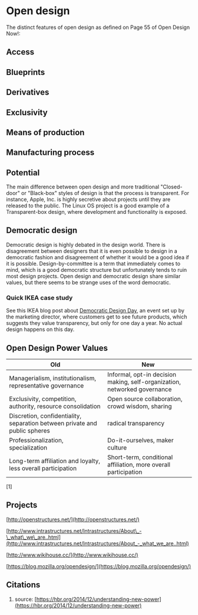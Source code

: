 # Open design

The distinct features of open design as defined on Page 55 of Open Design Now!:

## Access

## Blueprints

## Derivatives

## Exclusivity

## Means of production

## Manufacturing process

## Potential

The main difference between open design and more traditional "Closed-door" or "Black-box" styles of design is that the process is transparent. For instance, Apple, Inc. is highly secretive about projects until they are released to the public. The Linux OS project is a good example of a Transparent-box design, where development and functionality is exposed.

## Democratic design

Democratic design is highly debated in the design world. There is disagreement between designers that it is even possible to design in a democratic fashion and disagreement of whether it would be a good idea if it is possible. Design-by-committee is a term that immediately comes to mind, which is a good democratic structure but unfortunately tends to ruin most design projects. Open design and democratic design share similar values, but there seems to be strange uses of the word democratic.

### Quick IKEA case study

See this IKEA blog post about [Democratic Design Day](http://ouryear.ikea.com/2015/design/a-day-dedicated-to-democratic-design/), an event set up by the marketing director, where customers get to see future products, which suggests they value transparency, but only for one day a year. No actual design happens on this day.

## Open Design Power Values

| Old | New |
| --- | --- |
| Managerialism, institutionalism, representative governance | Informal, opt-in decision making, self-organization, networked governance |
| Exclusivity, competition, authority, resource consolidation | Open source collaboration, crowd wisdom, sharing |
| Discretion, confidentiality, separation between private and public spheres | radical transparency |
| Professionalization, specialization | Do-it-ourselves, maker culture |
| Long-term affiliation and loyalty, less overall participation | Short-term, conditional affiliation, more overall participation |

\[1\]

## Projects

[http://openstructures.net/](http://openstructures.net/)

[http://www.intrastructures.net/Intrastructures/About\_-\_what\_we\_are..html](http://www.intrastructures.net/Intrastructures/About_-_what_we_are..html)

[http://www.wikihouse.cc/](http://www.wikihouse.cc/)

[https://blog.mozilla.org/opendesign/](https://blog.mozilla.org/opendesign/)

## Citations

1. source: [https://hbr.org/2014/12/understanding-new-power](https://hbr.org/2014/12/understanding-new-power)



